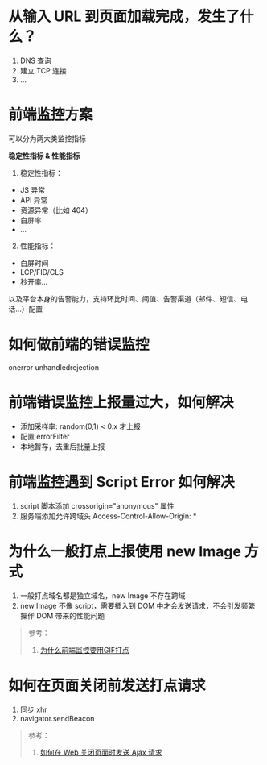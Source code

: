 # 从输入 URL 到页面加载完成，发生了什么？

1. DNS 查询
2. 建立 TCP 连接
3. ...

# 前端监控方案

可以分为两大类监控指标

**稳定性指标 & 性能指标**

1. 稳定性指标：
 - JS 异常
 - API 异常
 - 资源异常（比如 404）
 - 白屏率
 - ...
2. 性能指标：
 - 白屏时间
 - LCP/FID/CLS
 - 秒开率...

以及平台本身的告警能力，支持环比时间、阈值、告警渠道（邮件、短信、电话...）配置

# 如何做前端的错误监控

onerror
unhandledrejection

# 前端错误监控上报量过大，如何解决

- 添加采样率: random(0,1) < 0.x 才上报
- 配置 errorFilter
- 本地暂存，去重后批量上报

# 前端监控遇到 Script Error 如何解决

1. script 脚本添加 crossorigin="anonymous" 属性
2. 服务端添加允许跨域头 Access-Control-Allow-Origin: *

# 为什么一般打点上报使用 new Image 方式

1. 一般打点域名都是独立域名，new Image 不存在跨域
2. new Image 不像 script，需要插入到 DOM 中才会发送请求，不会引发频繁操作 DOM 带来的性能问题

> 参考：
> 1. [为什么前端监控要用GIF打点](https://mp.weixin.qq.com/s/v6R2w26qZkEilXY0mPUBCw)

# 如何在页面关闭前发送打点请求

1. 同步 xhr
2. navigator.sendBeacon

> 参考：
> 1. [如何在 Web 关闭页面时发送 Ajax 请求](https://zhuanlan.zhihu.com/p/68838820)
